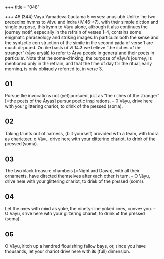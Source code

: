 +++
title = "048"

+++
48 (344)
Vāyu
Vāmadeva Gautama
5 verses: anuṣṭubh
Unlike the two preceding hymns to Vāyu and Indra (IV.46–47), with their simple  diction and single purpose, this hymn to Vāyu alone, although it also continues  the journey motif, especially in the refrain of verses 1–4, contains some enigmatic  phraseology and striking images. In particular both the sense and the syntactic con
struction of the simile in the second pāda of verse 1 are much disputed. On the  basis of VI.14.3 we believe “the riches of the stranger” (rā́yo aryáḥ) to refer to Ārya  people in general and their poets in particular.
Note that the soma-drinking, the purpose of Vāyu’s journey, is mentioned only  in the refrain, and that the time of day for the ritual, early morning, is only obliquely  referred to, in verse 3.

## 01
Pursue the invocations not (yet) pursued, just as “the riches of the  stranger” [=the poets of the Āryas] pursue poetic inspirations.
– O Vāyu, drive here with your glittering chariot, to drink of the pressed  (soma).
## 02
Taking taunts out of harness, (but yourself) provided with a team, with  Indra as charioteer,
o Vāyu, drive here with your glittering chariot, to drink of the pressed  (soma).
## 03
The two black treasure chambers [=Night and Dawn], with all their  ornaments, have directed themselves after each other in turn.
– O Vāyu, drive here with your glittering chariot, to drink of the pressed  (soma).
## 04
Let the ones with mind as yoke, the ninety-nine yoked ones, convey you. – O Vāyu, drive here with your glittering chariot, to drink of the pressed  (soma).
## 05
O Vāyu, hitch up a hundred flourishing fallow bays,
or, since you have thousands, let your chariot drive here with its (full)  dimension.